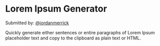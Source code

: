 # Lorem Ipsum Generator

Submitted by: [@jordanmerrick](https://twitter.com/jordanmerrick)

Quickly generate either sentences or entire paragraphs of Lorem Ipsum placeholder text and copy to the clipboard as plain text or HTML.
